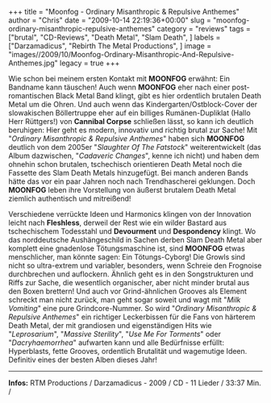 +++
title = "Moonfog - Ordinary Misanthropic & Repulsive Anthemes"
author = "Chris"
date = "2009-10-14 22:19:36+00:00"
slug = "moonfog-ordinary-misanthropic-repulsive-anthemes"
category = "reviews"
tags = ["brutal", "CD-Reviews", "Death Metal", "Slam Death", ]
labels = ["Darzamadicus", "Rebirth The Metal Productions", ]
image = "images//2009/10/Moonfog-Ordinary-Misanthropic-And-Repulsive-Anthemes.jpg"
legacy = true
+++

Wie schon bei meinem ersten Kontakt mit **MOONFOG** erwähnt: Ein Bandname kann täuschen! Auch wenn **MOONFOG** eher nach einer post-romantischen Black Metal Band klingt, gibt es hier ordentlich brutalen Death Metal um die Ohren. Und auch wenn das Kindergarten/Ostblock-Cover der slowakischen Böllertruppe eher auf ein billiges Rumänen-Dupliklat (Hallo Herr Rüttgers!) von **Cannibal Corpse** schließen lässt, so kann ich deutlich beruhigen: Hier geht es modern, innovativ und richtig brutal zur Sache!
Mit "_Ordinary Misanthropic & Repulsive Anthemes_" haben sich **MOONFOG** deutlich von dem 2005er "_Slaughter Of The Fatstock_" weiterentwickelt (das Album dazwischen, "_Cadaveric Changes_", kenne ich nicht) und haben dem ohnehin schon brutalen, tschechisch orientieren Death Metal noch die Fassette des Slam Death Metals hinzugefügt. Bei manch anderen Bands hätte das vor ein paar Jahren noch nach Trendhascherei geklungen. Doch **MOONFOG** leben ihre Vorstellung von äußerst brutalem Death Metal ziemlich authentisch und mitreißend!

Verschiedene verrückte Ideen und Harmonics klingen von der Innovation leicht nach **Fleshless**, derweil der Rest wie ein wilder Bastard aus tschechischem Todesstahl und **Devourment** und **Despondency** klingt. Wo das norddeutsche Aushängeschild in Sachen derben Slam Death Metal aber komplett eine gnadenlose Tötungsmaschine ist, sind **MOONFOG** etwas menschlicher, man könnte sagen: Ein Tötungs-Cyborg! Die Growls sind nicht so ultra-extrem und variabler, besonders, wenn Schreie den Frognoise durchbrechen und auflockern. Ähnlich geht es in den Songstrukturen und Riffs zur Sache, die wesentlich organischer, aber nicht minder brutal aus den Boxen brettern!
Und auch vor Grind-ähnlichen Grooves als Element schreckt man nicht zurück, man geht sogar soweit und wagt mit "_Milk Vomiting_" eine pure Grindcore-Nummer.
So wird "_Ordinary Misanthropic & Repulsive Anthemes_" ein richtiger Leckerbissen für die Fans von härterem Death Metal, der mit grandiosen und eigenständigen Hits wie "_Leprosarium_", "_Massive Sterility_", "_Use Me For Torments_" oder "_Dacryhaemorrhea_" aufwarten kann und alle Bedürfnisse erfüllt: Hyperblasts, fette Grooves, ordentlich Brutalität und wagemutige Ideen. Definitiv eines der besten Alben dieses Jahr!





---
**Infos:**
RTM Productions / Darzamadicus - 2009 / 
CD - 11 Lieder / 33:37 Min. / 
